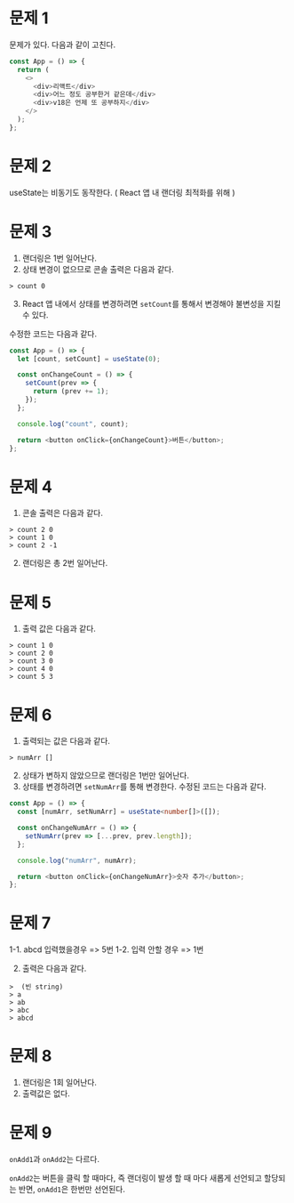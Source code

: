 # 문제 1

문제가 있다.
다음과 같이 고친다.

```typescript
const App = () => {
  return (
    <>
      <div>리액트</div>
      <div>어느 정도 공부한거 같은데</div>
      <div>v18은 언제 또 공부하지</div>
    </>
  );
};
```

# 문제 2

useState는 비동기도 동작한다. ( React 앱 내 랜더링 최적화를 위해 )

# 문제 3

1. 랜더링은 1번 일어난다.
2. 상태 변경이 없으므로 콘솔 출력은 다음과 같다.

```type script
> count 0
```

3. React 앱 내에서 상태를 변경하려면 `setCount`를 통해서 변경해야 불변성을 지킬 수 있다.

수정한 코드는 다음과 같다.

```typescript
const App = () => {
  let [count, setCount] = useState(0);

  const onChangeCount = () => {
    setCount(prev => {
      return (prev += 1);
    });
  };

  console.log("count", count);

  return <button onClick={onChangeCount}>버튼</button>;
};
```

# 문제 4

1. 콘솔 출력은 다음과 같다.

```
> count 2 0
> count 1 0
> count 2 -1
```

2. 랜더링은 총 2번 일어난다.

# 문제 5

1. 출력 값은 다음과 같다.

```
> count 1 0
> count 2 0
> count 3 0
> count 4 0
> count 5 3
```

# 문제 6

1. 출력되는 값은 다음과 같다.

```
> numArr []
```

2. 상태가 변하지 않았으므로 랜더링은 1번만 일어난다.
3. 상태를 변경하려면 `setNumArr`를 통해 변경한다. 수정된 코드는 다음과 같다.

```typescript
const App = () => {
  const [numArr, setNumArr] = useState<number[]>([]);

  const onChangeNumArr = () => {
    setNumArr(prev => [...prev, prev.length]);
  };

  console.log("numArr", numArr);

  return <button onClick={onChangeNumArr}>숫자 추가</button>;
};
```

# 문제 7

1-1. abcd 입력했을경우 => 5번
1-2. 입력 안할 경우 => 1번

2. 출력은 다음과 같다.

```
>  (빈 string)
> a
> ab
> abc
> abcd
```

# 문제 8

1. 랜더링은 1회 일어난다.
2. 출력값은 없다.

# 문제 9

`onAdd1`과 `onAdd2`는 다르다.

`onAdd2`는 버튼을 클릭 할 때마다, 즉 랜더링이 발생 할 때 마다 새롭게 선언되고 할당되는 반면,
`onAdd1`은 한번만 선언된다.
